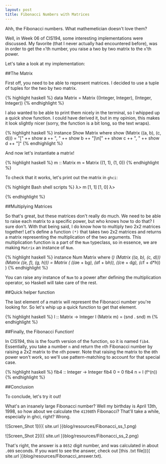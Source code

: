 ```yaml
---
layout: post
title: Fibonacci Numbers with Matrices
---
```


Ahh, the Fibonacci numbers. What mathemetician doesn't love them?

Well, in Week 06 of CIS194, some interesting implementations were discussed. My favorite (that I never actually had encountered before), was in order to get the `n`'th number, you raise a two by two matrix to the `n`'th power. 

Let's take a look at my implementation:

##The Matrix

First off, you need to be able to represent matrices. I decided to use a tuple of tuples for the two by two matrix. 

{% highlight haskell %}
data Matrix = Matrix ((Integer, Integer), (Integer, Integer))
{% endhighlight %}

I also wanted to be able to print them nicely in the terminal, so I whipped up a quick show function. I could have derived it, but in my opinion, this makes it look slightly nicer (sorry, the function is a bit long, so the text wraps). 

{% highlight haskell %}
instance Show Matrix where
	show (Matrix ((a, b), (c, d))) = "[" ++ show a ++ ", " ++ show b ++ "]\n[" ++ show c ++ ", " ++ show d ++ "]"
{% endhighlight %}

And now let's instantiate a matrix!

{% highlight haskell %}
m :: Matrix
m = Matrix ((1, 1), (1, 0))
{% endhighlight %}

To check that it works, let's print out the matrix in `ghci`:

{% highlight Bash shell scripts %}
λ> m
[1, 1]
[1, 0]
λ> 

{% endhighlight %}

##Multiplying Matrices

So that's great, but these matrices don't really do much. We need to be able to raise each matrix to a specific power, but who knows how to do that? I sure don't. With that being said, I do know how to multiply two 2x2 matrices together! Let's define a function `(*)` that takes two 2x2 matrices and returns a matrix representing the multiplication of the two arguments. This multiplication function is a part of the `Num` typeclass, so in essence, we are making `Matrix` an instance of `Num`. 

{% highlight haskell %}
instance Num Matrix where
	(*) (Matrix ((a, b), (c, d))) (Matrix ((e, f), (g, h))) = Matrix (
			((a*e + b*g), (a*f + b*h)), 
			((c*e + d*g), (c*f + d*h))
		)
{% endhighlight %}

You can raise any instance of `Num` to a power after defining the multiplication operator, so Haskell will take care of the rest.

##Quick helper function

The last element of a matrix will represent the Fibonacci number you're looking for. So let's whip up a quick function to get that element. 

{% highlight haskell %}
l :: Matrix -> Integer
l (Matrix m) = (snd . snd) m
{% endhighlight %}

##Finally, the Fibonacci Function!

In CIS194, this is the fourth version of the function, so it is named `fib4`. Essentially, you take a number `n` and return the `n`th Fibonacci number by raising a 2x2 matrix to the `n`th power. Note that raising the matrix to the `0`th power won't work, so we'll use pattern-matching to account for that special case.  

{% highlight haskell %}
fib4 :: Integer -> Integer
fib4 0 = 0
fib4 n = l (f^(n))
{% endhighlight %}

##Conclusion

To conclude, let's try it out!

What's an insanely large Fibonacci number? Well my birthday is April 13th, 1998, so how about we calculate the `41398`th Fibonacci? That'll take a while, especially in ghci, right? Wrong. 

![Screen_Shot 1]({{ site.url }}blog/resources/Fibonacci_ss_1.png)

![Screen_Shot 2]({{ site.url }}blog/resources/Fibonacci_ss_2.png)

That's right, the answer is a `8652` digit number, and was calculated in about `.009` seconds. If you want to see the answer, check out [this .txt file]({{ site.url }}blog/resources/Fibonacci_answer.txt). 

